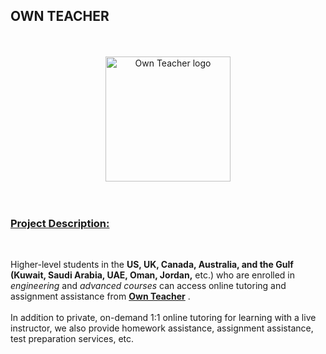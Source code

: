 <h2>OWN TEACHER</h2>

</br>
</br>

<center><img src="./assets/img/logo180-50.png" alt="Own Teacher logo" width="200" height="200" ></center>

</br> 
</br>

<h3><u>Project Description:</u></h3>
<br/>
<p>Higher-level students in the <b>US, UK, Canada, Australia, and the Gulf (Kuwait, Saudi Arabia, UAE, Oman, Jordan,</b> etc.) who are enrolled in <i>engineering</i> and <i>advanced courses</i> can access online tutoring and assignment assistance from <u><b>Own Teacher</b></u> .</br></br> In addition to private, on-demand 1:1 online tutoring for learning with a live instructor, we also provide homework assistance, assignment assistance, test preparation services, etc.</p>